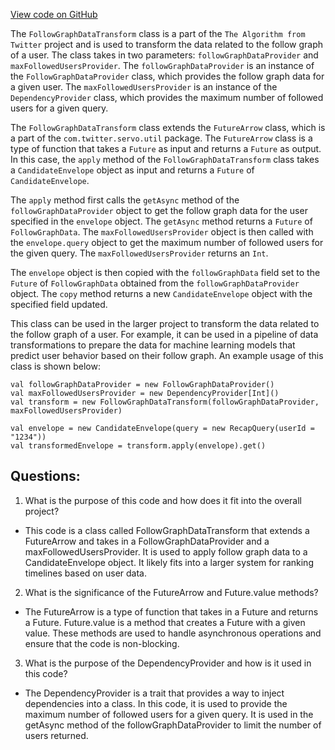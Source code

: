 [View code on GitHub](https://github.com/misbahsy/the-algorithm/timelineranker/server/src/main/scala/com/twitter/timelineranker/common/FollowGraphDataTransform.scala)

The `FollowGraphDataTransform` class is a part of the `The Algorithm from Twitter` project and is used to transform the data related to the follow graph of a user. The class takes in two parameters: `followGraphDataProvider` and `maxFollowedUsersProvider`. The `followGraphDataProvider` is an instance of the `FollowGraphDataProvider` class, which provides the follow graph data for a given user. The `maxFollowedUsersProvider` is an instance of the `DependencyProvider` class, which provides the maximum number of followed users for a given query.

The `FollowGraphDataTransform` class extends the `FutureArrow` class, which is a part of the `com.twitter.servo.util` package. The `FutureArrow` class is a type of function that takes a `Future` as input and returns a `Future` as output. In this case, the `apply` method of the `FollowGraphDataTransform` class takes a `CandidateEnvelope` object as input and returns a `Future` of `CandidateEnvelope`.

The `apply` method first calls the `getAsync` method of the `followGraphDataProvider` object to get the follow graph data for the user specified in the `envelope` object. The `getAsync` method returns a `Future` of `FollowGraphData`. The `maxFollowedUsersProvider` object is then called with the `envelope.query` object to get the maximum number of followed users for the given query. The `maxFollowedUsersProvider` returns an `Int`.

The `envelope` object is then copied with the `followGraphData` field set to the `Future` of `FollowGraphData` obtained from the `followGraphDataProvider` object. The `copy` method returns a new `CandidateEnvelope` object with the specified field updated.

This class can be used in the larger project to transform the data related to the follow graph of a user. For example, it can be used in a pipeline of data transformations to prepare the data for machine learning models that predict user behavior based on their follow graph. An example usage of this class is shown below:

```
val followGraphDataProvider = new FollowGraphDataProvider()
val maxFollowedUsersProvider = new DependencyProvider[Int]()
val transform = new FollowGraphDataTransform(followGraphDataProvider, maxFollowedUsersProvider)

val envelope = new CandidateEnvelope(query = new RecapQuery(userId = "1234"))
val transformedEnvelope = transform.apply(envelope).get()
```
## Questions: 
 1. What is the purpose of this code and how does it fit into the overall project?
- This code is a class called FollowGraphDataTransform that extends a FutureArrow and takes in a FollowGraphDataProvider and a maxFollowedUsersProvider. It is used to apply follow graph data to a CandidateEnvelope object. It likely fits into a larger system for ranking timelines based on user data.

2. What is the significance of the FutureArrow and Future.value methods?
- The FutureArrow is a type of function that takes in a Future and returns a Future. Future.value is a method that creates a Future with a given value. These methods are used to handle asynchronous operations and ensure that the code is non-blocking.

3. What is the purpose of the DependencyProvider and how is it used in this code?
- The DependencyProvider is a trait that provides a way to inject dependencies into a class. In this code, it is used to provide the maximum number of followed users for a given query. It is used in the getAsync method of the followGraphDataProvider to limit the number of users returned.